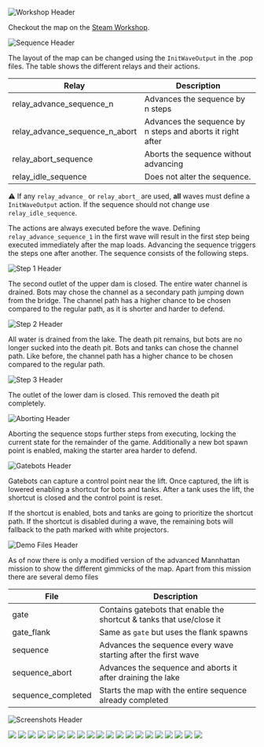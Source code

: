 ![Workshop Header](./doc/headers/renders/workshop.png)

Checkout the map on the [Steam Workshop](https://steamcommunity.com/sharedfiles/filedetails/?id=3532548365).

![Sequence Header](./doc/headers/renders/sequence.png)

The layout of the map can be changed using the `InitWaveOutput` in the .pop files. The table shows the different relays and their actions.

| Relay                          | Description                                                |
| ------------------------------ | ---------------------------------------------------------- |
| relay_advance_sequence_n       | Advances the sequence by n steps                           |
| relay_advance_sequence_n_abort | Advances the sequence by n steps and aborts it right after |
| relay_abort_sequence           | Aborts the sequence without advancing                      |
| relay_idle_sequence            | Does not alter the sequence.                               |

⚠️ If any `relay_advance_` or `relay_abort_` are used, **all** waves must define a `InitWaveOutput` action. If the sequence should not change use `relay_idle_sequence`.

The actions are always executed before the wave. Defining `relay_advance_sequence_1` in the first wave will result in the first step being executed immediately after the map loads. Advancing the sequence triggers the steps one after another. The sequence consists of the following steps.

![Step 1 Header](./doc/headers/renders/step_2.png)

The second outlet of the upper dam is closed. The entire water channel is drained. Bots may chose the channel as a secondary path jumping down from the bridge. The channel path has a higher chance to be chosen compared to the regular path, as it is shorter and harder to defend.

![Step 2 Header](./doc/headers/renders/step_3.png)

All water is drained from the lake. The death pit remains, but bots are no longer sucked into the death pit. Bots and tanks can chose the channel path. Like before, the channel path has a higher chance to be chosen compared to the regular path.

![Step 3 Header](./doc/headers/renders/step_4.png)

The outlet of the lower dam is closed. This removed the death pit completely.

![Aborting Header](./doc/headers/renders/failure.png)

Aborting the sequence stops further steps from executing, locking the current state for the remainder of the game. Additionally a new bot spawn point is enabled, making the starter area harder to defend.

![Gatebots Header](./doc/headers/renders/gatebots.png)

Gatebots can capture a control point near the lift. Once captured, the lift is lowered enabling a shortcut for bots and tanks. After a tank uses the lift, the shortcut is closed and the control point is reset.

If the shortcut is enabled, bots and tanks are going to prioritize the shortcut path. If the shortcut is disabled during a wave, the remaining bots will fallback to the path marked with white projectors.

![Demo Files Header](./doc/headers/renders/demo_files.png)

As of now there is only a modified version of the advanced Mannhattan mission to show the different gimmicks of the map. Apart from this mission there are several demo files

| File               | Description                                                          |
| ------------------ | -------------------------------------------------------------------- |
| gate               | Contains gatebots that enable the shortcut & tanks that use/close it |
| gate_flank         | Same as `gate` but uses the flank spawns                             |
| sequence           | Advances the sequence every wave starting after the first wave       |
| sequence_abort     | Advances the sequence and aborts it after draining the lake          |
| sequence_completed | Starts the map with the entire sequence already completed            |

![Screenshots Header](./doc/headers/renders/screenshots.png)

![](./doc/screenshots/mvm_ascent_position_00.jpg)
![](./doc/screenshots/mvm_ascent_position_01.jpg)
![](./doc/screenshots/mvm_ascent_position_02.jpg)
![](./doc/screenshots/mvm_ascent_position_03.jpg)
![](./doc/screenshots/mvm_ascent_position_04.jpg)
![](./doc/screenshots/mvm_ascent_position_05.jpg)
![](./doc/screenshots/mvm_ascent_position_06.jpg)
![](./doc/screenshots/mvm_ascent_position_07.jpg)
![](./doc/screenshots/mvm_ascent_position_08.jpg)
![](./doc/screenshots/mvm_ascent_position_09.jpg)
![](./doc/screenshots/mvm_ascent_position_10.jpg)
![](./doc/screenshots/mvm_ascent_position_11.jpg)
![](./doc/screenshots/mvm_ascent_position_12.jpg)
![](./doc/screenshots/mvm_ascent_position_13.jpg)
![](./doc/screenshots/mvm_ascent_position_14.jpg)
![](./doc/screenshots/mvm_ascent_position_15.jpg)
![](./doc/screenshots/mvm_ascent_position_16.jpg)
![](./doc/screenshots/mvm_ascent_position_17.jpg)
![](./doc/screenshots/mvm_ascent_position_18.jpg)
![](./doc/screenshots/mvm_ascent_position_19.jpg)
